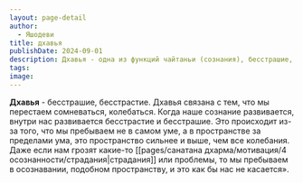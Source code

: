 ```yaml
---
layout: page-detail
author:
  - Яшодеви
title: дхавья
publishDate: 2024-09-01
description: Дхавья - одна из функций чайтаньи (сознания), бесстрашие, бесстрастие.
tags: 
image:
---
```

**Дхавья** - бесстрашие, бесстрастие. Дхавья связана с тем, что мы перестаем сомневаться, колебаться. Когда наше сознание развивается, внутри нас развивается бесстрастие и бесстрашие. Это происходит из-за того, что мы пребываем не в самом уме, а в пространстве за пределами ума, это пространство сильнее и выше, чем все колебания. Даже если нам грозят какие-то [[pages/санатана дхарма/мотивация/4 осознанности/страдания|страдания]] или проблемы, то мы пребываем в осознавании, подобном пространству, и это как бы нас не касается».&nbsp;

